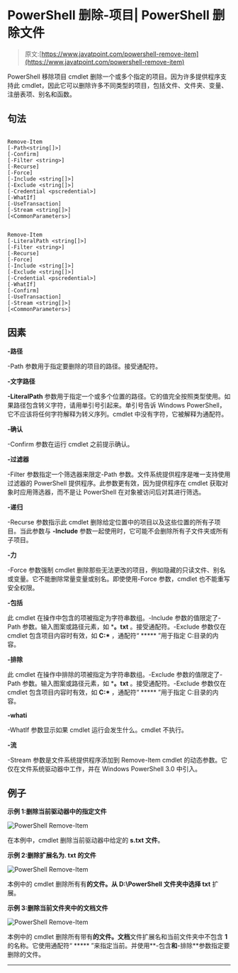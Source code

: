 # PowerShell 删除-项目| PowerShell 删除文件

> 原文:[https://www.javatpoint.com/powershell-remove-item](https://www.javatpoint.com/powershell-remove-item)

PowerShell 移除项目 cmdlet 删除一个或多个指定的项目。因为许多提供程序支持此 cmdlet，因此它可以删除许多不同类型的项目，包括文件、文件夹、变量、注册表项、别名和函数。

## 句法

```

Remove-Item
[-Path<string[]>]
[-Confirm]
[-Filter <string>]
[-Recurse] 
[-Force]
[-Include <string[]>]
[-Exclude <string[]>]
[-Credential <pscredential>] 
[-WhatIf] 
[-UseTransaction] 
[-Stream <string[]>]  
[<CommonParameters>]

```

```

Remove-Item
[-LiteralPath <string[]>]
[-Filter <string>] 
[-Recurse]
[-Force]
[-Include <string[]>] 
[-Exclude <string[]>] 
[-Credential <pscredential>] 
[-WhatIf] 
[-Confirm] 
[-UseTransaction] 
[-Stream <string[]>]
[<CommonParameters>]

```

## 因素

**-路径**

-Path 参数用于指定要删除的项目的路径。接受通配符。

**-文字路径**

**-LiteralPath** 参数用于指定一个或多个位置的路径。它的值完全按照类型使用。如果路径包含转义字符，请用单引号引起来。单引号告诉 Windows PowerShell，它不应该将任何字符解释为转义序列。cmdlet 中没有字符，它被解释为通配符。

**-确认**

-Confirm 参数在运行 cmdlet 之前提示确认。

**-过滤器**

-Filter 参数指定一个筛选器来限定-Path 参数。文件系统提供程序是唯一支持使用过滤器的 PowerShell 提供程序。此参数更有效，因为提供程序在 cmdlet 获取对象时应用筛选器，而不是让 PowerShell 在对象被访问后对其进行筛选。

**-递归**

-Recurse 参数指示此 cmdlet 删除给定位置中的项目以及这些位置的所有子项目。当此参数与 **-Include** 参数一起使用时，它可能不会删除所有子文件夹或所有子项目。

**-力**

-Force 参数强制 cmdlet 删除那些无法更改的项目，例如隐藏的只读文件、别名或变量。它不能删除常量变量或别名。即使使用-Force 参数，cmdlet 也不能重写安全权限。

**-包括**

此 cmdlet 在操作中包含的项被指定为字符串数组。-Include 参数的值限定了-Path 参数。输入图案或路径元素，如 ***。txt** 。接受通配符。-Exclude 参数仅在 cmdlet 包含项目内容时有效，如 **C:\*** ，通配符“ ***** ”用于指定 C:目录的内容。

**-排除**

此 cmdlet 在操作中排除的项被指定为字符串数组。-Exclude 参数的值限定了-Path 参数。输入图案或路径元素，如 ***。txt** 。接受通配符。-Exclude 参数仅在 cmdlet 包含项目内容时有效，如 **C:\*** ，通配符“ ***** ”用于指定 C:目录的内容。

**-whati**

-WhatIf 参数显示如果 cmdlet 运行会发生什么。cmdlet 不执行。

**-流**

-Stream 参数是文件系统提供程序添加到 Remove-Item cmdlet 的动态参数。它仅在文件系统驱动器中工作，并在 Windows PowerShell 3.0 中引入。

## 例子

**示例 1:删除当前驱动器中的指定文件**

![PowerShell Remove-Item](../Images/894b58130991405b0c05faf22d23f6b3.png)

在本例中，cmdlet 删除当前驱动器中给定的 **s.txt 文件**。

**示例 2:删除扩展名为. txt 的文件**

![PowerShell Remove-Item](../Images/afd93e1c45d08cf266c64c83e59cb2c8.png)

本例中的 cmdlet 删除所有有**的文件。从 **D:\PowerShell** 文件夹中选择 txt** 扩展。

**示例 3:删除当前文件夹中的文档文件**

![PowerShell Remove-Item](../Images/0d7827a2d94d0a57d476998e586e3720.png)

本例中的 cmdlet 删除所有带有**的文件。文档**文件扩展名和当前文件夹中不包含 **1** 的名称。它使用通配符“ ***** ”来指定当前。并使用**-包含**和**-排除**参数指定要删除的文件。

* * *